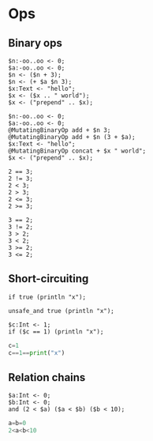 # Ops

## Binary ops

```polygolf
$n:-oo..oo <- 0;
$a:-oo..oo <- 0;
$n <- ($n + 3);
$n <- (+ $a $n 3);
$x:Text <- "hello";
$x <- ($x .. " world");
$x <- ("prepend" .. $x);
```

```polygolf ops.addMutatingBinaryOp(["add","+"],["concat","+"])
$n:-oo..oo <- 0;
$a:-oo..oo <- 0;
@MutatingBinaryOp add + $n 3;
@MutatingBinaryOp add + $n (3 + $a);
$x:Text <- "hello";
@MutatingBinaryOp concat + $x " world";
$x <- ("prepend" .. $x);
```

```polygolf
2 == 3;
2 != 3;
2 < 3;
2 > 3;
2 <= 3;
2 >= 3;
```

```polygolf ops.flipBinaryOps
3 == 2;
3 != 2;
3 > 2;
3 < 2;
3 >= 2;
3 <= 2;
```

## Short-circuiting

```polygolf
if true (println "x");
```

```polygolf ops.ifToUnsafeAnd
unsafe_and true (println "x");
```

<!-- It currently isn't possible to test `ops.ifRelationChainToLongerRelationChain` directly, so we use Python to test it.-->

```polygolf
$c:Int <- 1;
if ($c == 1) (println "x");
```

```python
c=1
c==1==print("x")
```

## Relation chains

```polygolf
$a:Int <- 0;
$b:Int <- 0;
and (2 < $a) ($a < $b) ($b < 10);
```

```py
a=b=0
2<a<b<10
```
